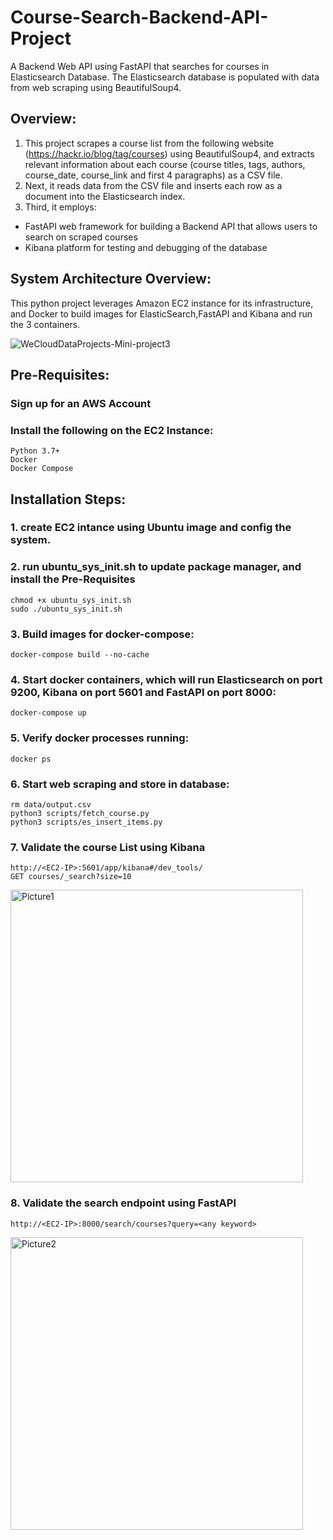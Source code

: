 # Course-Search-Backend-API-Project
A Backend Web API using FastAPI that searches for courses in  Elasticsearch Database. The Elasticsearch database is populated with data from web scraping using BeautifulSoup4.

## Overview:
1. This project scrapes a course list from the following website (https://hackr.io/blog/tag/courses) using BeautifulSoup4, and extracts relevant information about each course (course titles, tags, authors, course_date, course_link and first 4 paragraphs) as a CSV file.
2. Next, it reads data from the CSV file and inserts each row as a document into the Elasticsearch index.
3. Third, it employs:
  - FastAPI web framework for building a Backend API that allows users to search on scraped courses
  - Kibana platform for testing and debugging of the database


## System Architecture Overview:
This python project leverages Amazon EC2 instance for its infrastructure, and Docker to build images for ElasticSearch,FastAPI and Kibana and run the 3 containers.

![WeCloudDataProjects-Mini-project3](https://github.com/khojashaheen/Course-Search-Backend-API-Project/assets/132402838/93bf5909-6fae-4d63-9212-eb21be375167)


## Pre-Requisites:
### Sign up for an AWS Account
### Install the following on the EC2 Instance:
    Python 3.7+
    Docker
    Docker Compose

## Installation Steps:
### 1. create EC2 intance using Ubuntu image and config the system.

### 2. run ubuntu_sys_init.sh to update package manager, and install the Pre-Requisites
    chmod +x ubuntu_sys_init.sh
    sudo ./ubuntu_sys_init.sh
    
### 3. Build images for docker-compose:
    docker-compose build --no-cache
  
### 4. Start docker containers, which will run Elasticsearch on port 9200, Kibana on port 5601 and FastAPI on port 8000:
    docker-compose up
    
### 5. Verify docker processes running:
    docker ps

### 6. Start web scraping and store in database:
    rm data/output.csv
    python3 scripts/fetch_course.py
    python3 scripts/es_insert_items.py

### 7. Validate the course List using Kibana
    http://<EC2-IP>:5601/app/kibana#/dev_tools/
    GET courses/_search?size=10
<img width="468" alt="Picture1" src="https://github.com/khojashaheen/Course-Search-Backend-API-Project/assets/132402838/f4ba6305-9447-4f82-8641-e0042da5c6d2">

    
### 8. Validate the search endpoint using FastAPI
    http://<EC2-IP>:8000/search/courses?query=<any keyword>
<img width="468" alt="Picture2" src="https://github.com/khojashaheen/Course-Search-Backend-API-Project/assets/132402838/6f3da6c3-d3ff-4e7c-9ed8-0ede9f8ca5dc">





    
